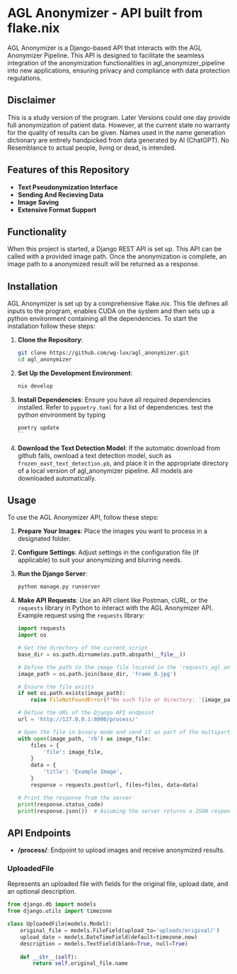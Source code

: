 # AGL Anonymizer - API built from flake.nix

AGL Anonymizer is a Django-based API that interacts with the AGL Anonymizer Pipeline. This API is designed to facilitate the seamless integration of the anonymization functionalities in agl_anonymizer_pipeline into new applications, ensuring privacy and compliance with data protection regulations.

## Disclaimer

This is a study version of the program. Later Versions could one day provide full anonymization of patient data. However, at the current state no warranty for the quality of results can be given.
Names used in the name generation dictionary are entirely handpicked from data generated by AI (ChatGPT). No Resemblance to actual people, living or dead, is intended.


## Features of this Repository

- **Text Pseudonymization Interface**
- **Sending And Recieving Data**
- **Image Saving**
- **Extensive Format Support**

## Functionality

When this project is started, a Django REST API is set up. This API can be called with a provided image path. Once the anonymization is complete, an image path to a anonymized result will be returned as a response.
 
## Installation

AGL Anonymizer is set up by a comprehensive flake.nix. This file defines all inputs to the program, enables CUDA on the system and then sets up a python environment containing all the dependencies. To start the installation follow these steps:

1. **Clone the Repository**:
    ```bash
    git clone https://github.com/wg-lux/agl_anonymizer.git
    cd agl_anonymizer
    ```

2. **Set Up the Development Environment**:
    ```bash
    nix develop
    ```

3. **Install Dependencies**:
    Ensure you have all required dependencies installed. Refer to `pypoetry.toml` for a list of dependencies.
    test the python environment by typing
   ```bash
   poetry update
   ``

5. **Download the Text Detection Model**:
    If the automatic download from github fails, ownload a text detection model, such as `frozen_east_text_detection.pb`, and place it in the appropriate directory of a local version of agl_anonymizer       pipeline. All models are downloaded automatically.

## Usage

To use the AGL Anonymizer API, follow these steps:

1. **Prepare Your Images**:
   Place the images you want to process in a designated folder.

2. **Configure Settings**:
   Adjust settings in the configuration file (if applicable) to suit your anonymizing and blurring needs.

3. **Run the Django Server**:
    ```bash
    python manage.py runserver
    ```

4. **Make API Requests**:
   Use an API client like Postman, cURL, or the `requests` library in Python to interact with the AGL Anonymizer API. Example request using the `requests` library:

    ```python
    import requests
    import os

    # Get the directory of the current script
    base_dir = os.path.dirname(os.path.abspath(__file__))

    # Define the path to the image file located in the 'requests_agl_anonymizer' folder
    image_path = os.path.join(base_dir, 'frame_0.jpg')

    # Ensure the file exists
    if not os.path.exists(image_path):
        raise FileNotFoundError(f"No such file or directory: '{image_path}'")

    # Define the URL of the Django API endpoint
    url = 'http://127.0.0.1:8000/process/'

    # Open the file in binary mode and send it as part of the multipart form-data payload
    with open(image_path, 'rb') as image_file:
        files = {
            'file': image_file,
        }
        data = {
            'title': 'Example Image',
        }
        response = requests.post(url, files=files, data=data)

    # Print the response from the server
    print(response.status_code)
    print(response.json())  # Assuming the server returns a JSON response
    ```

## API Endpoints

- **/process/**: Endpoint to upload images and receive anonymized results.



### UploadedFile

Represents an uploaded file with fields for the original file, upload date, and an optional description.

```python
from django.db import models
from django.utils import timezone

class UploadedFile(models.Model):
    original_file = models.FileField(upload_to='uploads/original/')
    upload_date = models.DateTimeField(default=timezone.now)
    description = models.TextField(blank=True, null=True)
    
    def __str__(self):
        return self.original_file.name
